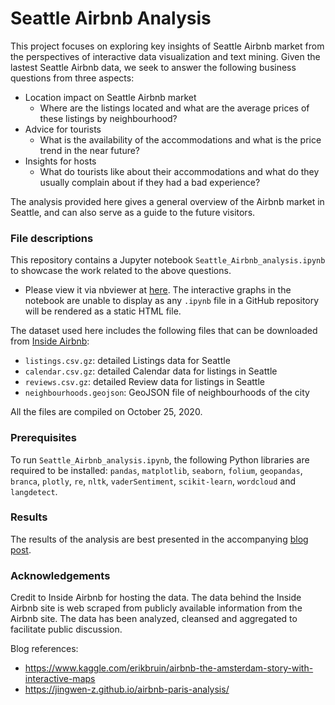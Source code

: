 # Seattle Airbnb Analysis

 This project focuses on exploring key insights of Seattle Airbnb market from the perspectives of interactive data visualization and text mining. Given the lastest Seattle Airbnb data, we seek to answer the following business questions from three aspects:

* Location impact on Seattle Airbnb market
    - Where are the listings located and what are the average prices of these listings by neighbourhood?
* Advice for tourists 
    - What is the availability of the accommodations and what is the price trend in the near future?
* Insights for hosts
    - What do tourists like about their accommodations and what do they usually complain about if they had a bad experience?

The analysis provided here gives a general overview of the Airbnb market in Seattle, and can also serve as a guide to the future visitors.

 ### File descriptions

This repository contains a Jupyter notebook `Seattle_Airbnb_analysis.ipynb` to showcase the work related to the above questions. 

* Please view it via nbviewer at [here](https://nbviewer.jupyter.org/github/w-guo/Seattle-Airbnb-analysis/blob/2fbf64cfd8f869df41f91d1bc9ee5f2e1fafc33d/Seattle_Airbnb_analysis.ipynb). The interactive graphs in the notebook are unable to display as any `.ipynb` file in a GitHub repository will be rendered as a static HTML file.
  
The dataset used here includes the following files that can be downloaded from [Inside Airbnb](http://insideairbnb.com/get-the-data.html):

* `listings.csv.gz`: detailed Listings data for Seattle
* `calendar.csv.gz`: detailed Calendar data for listings in Seattle
* `reviews.csv.gz`: detailed Review data for listings in Seattle
* `neighbourhoods.geojson`: GeoJSON file of neighbourhoods of the city

All the files are compiled on October 25, 2020.

### Prerequisites

To run `Seattle_Airbnb_analysis.ipynb`, the following Python libraries are required to be installed: `pandas`, `matplotlib`, `seaborn`, `folium`, `geopandas`, `branca`, `plotly`, `re`, `nltk`, `vaderSentiment`, `scikit-learn`, `wordcloud` and `langdetect`.

### Results

The results of the analysis are best presented in the accompanying [blog post](https://wguo.rbind.io/post/seattle-airbnb-analysis/).

### Acknowledgements

Credit to Inside Airbnb for hosting the data. The data behind the Inside Airbnb site is web scraped from publicly available information from the Airbnb site. The data has been analyzed, cleansed and aggregated to facilitate public discussion.

Blog references: 
* https://www.kaggle.com/erikbruin/airbnb-the-amsterdam-story-with-interactive-maps
* https://jingwen-z.github.io/airbnb-paris-analysis/